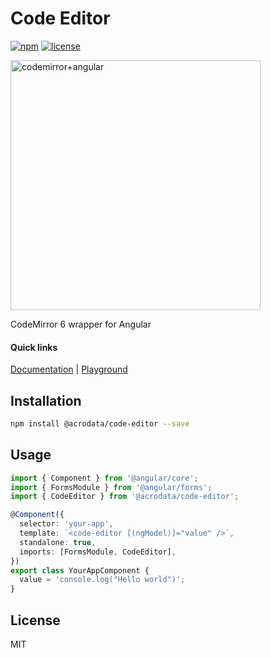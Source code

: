 # Code Editor

[![npm](https://img.shields.io/npm/v/@acrodata/code-editor.svg)](https://www.npmjs.com/package/@acrodata/code-editor)
[![license](https://img.shields.io/github/license/mashape/apistatus.svg)](https://github.com/acrodata/code-editor/blob/main/LICENSE)

<img src="https://github.com/acrodata/code-editor/assets/20625845/2a511ccf-bf6a-414b-9f0d-4aafe4a8079b" width="400" alt="codemirror+angular">

CodeMirror 6 wrapper for Angular

#### Quick links

[Documentation](https://acrodata.github.io/code-editor/) |
[Playground](https://acrodata.github.io/code-editor/)

## Installation

```bash
npm install @acrodata/code-editor --save
```

## Usage

```ts
import { Component } from '@angular/core';
import { FormsModule } from '@angular/forms';
import { CodeEditor } from '@acrodata/code-editor';

@Component({
  selector: 'your-app',
  template: `<code-editor [(ngModel)]="value" />`,
  standalone: true,
  imports: [FormsModule, CodeEditor],
})
export class YourAppComponent {
  value = 'console.log("Hello world")';
}
```

## License

MIT
